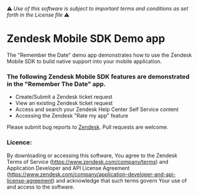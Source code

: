 :warning: *Use of this software is subject to important terms and conditions as set forth in the License file* :warning:

# Zendesk Mobile SDK Demo app

The "Remember the Date" demo app demonstrates how to use the Zendesk Mobile SDK to build native support into your mobile application.

### The following Zendesk Mobile SDK features are demonstrated in the "Remember The Date" app.

* Create/Submit a Zendesk ticket request
* View an existing Zendesk ticket request
* Access and search your Zendesk Help Center Self Service content
* Accessing the Zendesk "Rate my app" feature

Please submit bug reports to [Zendesk](https://rememberthedate.zendesk.com/requests/new). Pull requests are welcome.

### Licence:

By downloading or accessing this software, You agree to the Zendesk Terms of Service
(https://www.zendesk.com/company/terms) and Application Developer and API License
Agreement (https://www.zendesk.com/company/application-developer-and-api-license-agreement)
and acknowledge that such terms govern Your use of and access to the software.
